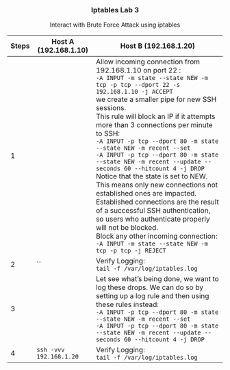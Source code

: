 <br />
<div align="center">
  <h3 align="center">Iptables Lab 3</h3>
  <p align="center">Interact with Brute Force Attack using iptables<br>
</div>


| Steps | Host A (192.168.1.10) | Host B (192.168.1.20) |
| --- | --- | --- |
|1| 						 | Allow incoming connection from 192.168.1.10 on port 22 :<br> `-A INPUT -m state --state NEW -m tcp -p tcp --dport 22 -s 192.168.1.10 -j ACCEPT` <br>we create a smaller pipe for new SSH sessions.<br>This rule will block an IP if it attempts more than 3 connections per minute to SSH:<br>`-A INPUT -p tcp --dport 80 -m state --state NEW -m recent --set`<br>`-A INPUT -p tcp --dport 80 -m state --state NEW -m recent --update --seconds 60 --hitcount 4 -j DROP`<br>Notice that the state is set to NEW. This means only new connections not established ones are impacted. Established connections are the result of a successful SSH authentication, so users who authenticate properly will not be blocked.<br>Block any other incoming connection: <br> `-A INPUT -m state --state NEW -m tcp -p tcp -j REJECT`|
|2| `` | Verify Logging: <br>`tail -f /var/log/iptables.log ` |
|3||Let see what’s being done, we want to log these drops. We can do so by setting up a log rule and then using these rules instead:<br>`-A INPUT -p tcp --dport 80 -m state --state NEW -m recent --set`<br>`-A INPUT -p tcp --dport 80 -m state --state NEW -m recent --update --seconds 60 --hitcount 4 -j DROP`<br>|
|4| `ssh -vvv 192.168.1.20` | Verify Logging: <br>`tail -f /var/log/iptables.log ` |
